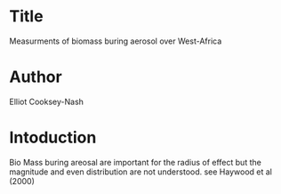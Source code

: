 # Title
Measurments of biomass buring aerosol over West-Africa

# Author 
Elliot Cooksey-Nash

# Intoduction 
Bio Mass buring areosal are important for the radius of effect but the magnitude and even distribution are not understood.
see Haywood et al (2000)